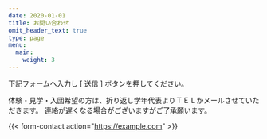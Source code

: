 ```yaml
---
date: 2020-01-01
title: お問い合わせ
omit_header_text: true
type: page
menu:
  main:
    weight: 3
---
```


下記フォームへ入力し [ 送信 ] ボタンを押してください。

体験・見学・入団希望の方は、折り返し学年代表よりＴＥＬかメールさせていただきます。
  連絡が遅くなる場合がございますがご了承願います。

{{< form-contact action="https://example.com"  >}}
